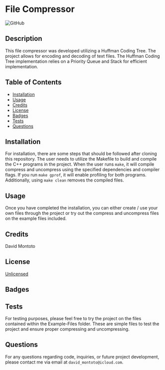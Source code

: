 # File Compressor

![GitHub](https://img.shields.io/github/license/dmmontoto/File-Compressor)

## Description

This file compressor was developed utilizing a Huffman Coding Tree. The project allows for encoding and decoding of text files. The Huffman Coding Tree implementation relies on a Priority Queue and Stack for efficient implementation. 


## Table of Contents 

- [Installation](#installation)
- [Usage](#usage)
- [Credits](#credits)
- [License](#license)
- [Badges](#badges)
- [Tests](#tests)
- [Questions](#questions)

## Installation

For installation, there are some steps that should be followed after cloning this repository. The user needs to utilize the Makefile to build and compile the C++ programs in the project. When the user runs `make`, it will compile compress and uncompress using the specified dependencies and compiler flags. If you run `make gprof`, it will enable profiling for both programs. Additionally, using `make clean` removes the compiled files.

## Usage

Once you have completed the installation, you can either create / use your own files through the project or try out the compress and uncompress files on the example files included.

## Credits

David Montoto

## License

[Unlicensed](LICENSE)

## Badges

## Tests

For testing purposes, please feel free to try the project on the files contained within the Example-Files folder. These are simple files to test the project and ensure proper compressing and uncompressing. 

## Questions

For any questions regarding code, inquiries, or future project development, please contact me via email at `david_montoto@icloud.com`.